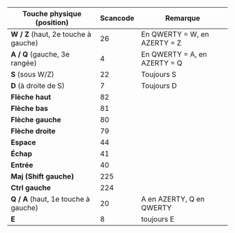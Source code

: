 | Touche physique (position)           | Scancode | Remarque                     |
| ------------------------------------ | -------- | ---------------------------- |
| **W / Z** (haut, 2e touche à gauche) | 26       | En QWERTY = W, en AZERTY = Z |
| **A / Q** (gauche, 3e rangée)        | 4        | En QWERTY = A, en AZERTY = Q |
| **S** (sous W/Z)                     | 22       | Toujours S                   |
| **D** (à droite de S)                | 7        | Toujours D                   |
| **Flèche haut**                      | 82       |                              |
| **Flèche bas**                       | 81       |                              |
| **Flèche gauche**                    | 80       |                              |
| **Flèche droite**                    | 79       |                              |
| **Espace**                           | 44       |                              |
| **Échap**                            | 41       |                              |
| **Entrée**                           | 40       |                              |
| **Maj (Shift gauche)**               | 225      |                              |
| **Ctrl gauche**                      | 224      |                              |
| **Q / A** (haut, 1e touche à gauche) | 20       | A en AZERTY, Q en QWERTY     |
| **E**                                | 8        | toujours E                   |
